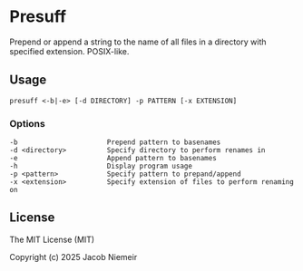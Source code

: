 # Presuff
Prepend or append a string to the name of all files in a directory with specified extension. POSIX-like.

## Usage
```
presuff <-b|-e> [-d DIRECTORY] -p PATTERN [-x EXTENSION]
```

### Options
```
-b                      Prepend pattern to basenames
-d <directory>          Specify directory to perform renames in
-e                      Append pattern to basenames
-h                      Display program usage
-p <pattern>            Specify pattern to prepand/append
-x <extension>          Specify extension of files to perform renaming on
```

## License
The MIT License (MIT)

Copyright (c) 2025 Jacob Niemeir
